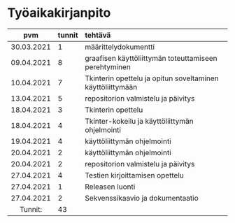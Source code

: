 # Työaikakirjanpito

| pvm | tunnit | tehtävä |
| :----:|:-----| :------------------|
|30.03.2021|1|määrittelydokumentti|
|09.04.2021|8|graafisen käyttöliittymän toteuttamiseen perehtyminen|
|10.04.2021|7|Tkinterin opettelu ja opitun soveltaminen käyttöliittymään|
|13.04.2021|5|repositorion valmistelu ja päivitys|
|18.04.2021|3|Tkinterin opettelu|
|18.04.2021|4|Tkinter-kokeilu ja käyttöliittymän ohjelmointi|
|19.04.2021|4|käyttöliittymän ohjelmointi|
|20.04.2021|2|käyttöliittymän ohjelmointi|
|20.04.2021|2|repositorion valmistelu ja päivitys|
|27.04.2021|4|Testien kirjoittamisen opettelu|
|27.04.2021|1|Releasen luonti|
|27.04.2021|2|Sekvenssikaavio ja dokumentaatio|
|Tunnit:|43|
